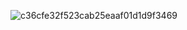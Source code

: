   ![c36cfe32f523cab25eaaf01d1d9f3469](https://github.com/user-attachments/assets/31a22228-35da-4bcb-b79a-5f4484884428)
